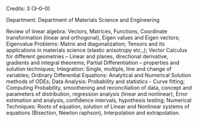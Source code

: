 Credits: 3 (3–0–0)

Department: Department of Materials Science and Engineering

Review of linear algebra: Vectors, Matrices, Functions, Coordinate transformation (linear and orthogonal), Eigen values and Eigen vectors; Eigenvalue Problems: Matrix and diagonalization; Tensors and its applications in materials science (elastic anisotropy etc.,); Vector Calculus for different geometries – Linear and planes, directional derivative, gradients and integral theorems; Partial Differentiation – properties and solution techniques; Integration: Single, multiple, line and change of variables; Ordinary Differential Equations: Analytical and Numerical Solution methods of ODEs; Data Analysis: Probability and statistics - Curve fitting; Computing Probability, smoothening and reconciliation of data, concept and parameters of distribution, regression analysis (linear and nonlinear), Error estimation and analysis, confidence intervals, hypothesis testing; Numerical Techniques: Roots of equation, solution of Linear and Nonlinear systems of equations (Bisection, Newton raphson), Interpolation and extrapolation.